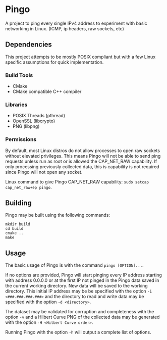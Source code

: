 # Pingo
A project to ping every single IPv4 address to experiment with basic networking in Linux. (ICMP, ip headers, raw sockets, etc)

## Dependencies
This project attempts to be mostly POSIX compliant but with a few Linux specific assumptions for quick implementation.
### Build Tools
- CMake
- CMake compatible C++ compiler
### Libraries
- POSIX Threads (pthread)
- OpenSSL (libcrypto)
- PNG (libpng)
### Permissions
By default, most Linux distros do not allow processes to open raw sockets without elevated privileges.  This means Pingo will not be able to send ping requests unless run as root or is allowed the CAP_NET_RAW capability.  If only processing previously collected data, this is capability is not required since Pingo will not open any socket.

Linux command to give Pingo CAP_NET_RAW capability: `sudo setcap cap_net_raw+ep pingo`.

## Building
Pingo may be built using the following commands:
```
mkdir build
cd build
cmake ..
make
```

## Usage
The basic usage of Pingo is with the command `pingo [OPTION]...`.  

If no options are provided, Pingo will start pinging every IP address starting with address 0.0.0.0 or at the first IP not pinged in the Pingo data saved in the current working directory.  New data will be saved to the working directory.  This initial IP address may be be specified with the option `-i <###.###.###.###>` and the directory to read and write data may be specified with the option `-d <directory>`.  

The dataset may be validated for corruption and completeness with the option `-v` and a Hilbert Curve PNG of the collected data may be generated with the option `-H <Hilbert Curve order>`.  

Running Pingo with the option `-h` will output a complete list of options.